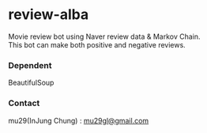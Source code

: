 # review-alba

Movie review bot using Naver review data & Markov Chain.  
This bot can make both positive and negative reviews.

### Dependent
BeautifulSoup

### Contact
mu29(InJung Chung) : mu29gl@gmail.com
